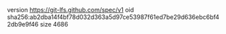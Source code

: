 version https://git-lfs.github.com/spec/v1
oid sha256:ab2dba14f4bf78d032d363a5d97ce53987f61ed7be29d636ebc6bf42db9e9f46
size 4686
